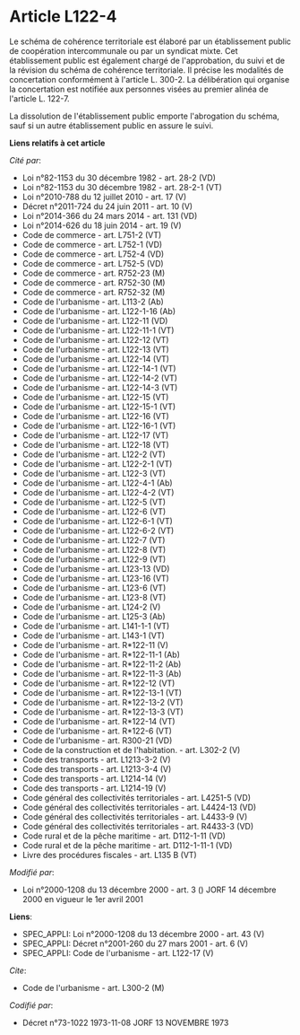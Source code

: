 # Article L122-4

Le schéma de cohérence territoriale est élaboré par un établissement public de coopération intercommunale ou par un syndicat
mixte. Cet établissement public est également chargé de l'approbation, du suivi et de la révision du schéma de cohérence
territoriale. Il précise les modalités de concertation conformément à l'article L. 300-2. La délibération qui organise la
concertation est notifiée aux personnes visées au premier alinéa de l'article L. 122-7.

La dissolution de l'établissement public emporte l'abrogation du schéma, sauf si un autre établissement public en assure le
suivi.

**Liens relatifs à cet article**

_Cité par_:

  - Loi n°82-1153 du 30 décembre 1982 - art. 28-2 (VD)
  - Loi n°82-1153 du 30 décembre 1982 - art. 28-2-1 (VT)
  - Loi n°2010-788 du 12 juillet 2010 - art. 17 (V)
  - Décret n°2011-724 du 24 juin 2011 - art. 10 (V)
  - Loi n°2014-366 du 24 mars 2014 - art. 131 (VD)
  - Loi n°2014-626 du 18 juin 2014 - art. 19 (V)
  - Code de commerce - art. L751-2 (VT)
  - Code de commerce - art. L752-1 (VD)
  - Code de commerce - art. L752-4 (VD)
  - Code de commerce - art. L752-5 (VD)
  - Code de commerce - art. R752-23 (M)
  - Code de commerce - art. R752-30 (M)
  - Code de commerce - art. R752-32 (M)
  - Code de l'urbanisme - art. L113-2 (Ab)
  - Code de l'urbanisme - art. L122-1-16 (Ab)
  - Code de l'urbanisme - art. L122-11 (VD)
  - Code de l'urbanisme - art. L122-11-1 (VT)
  - Code de l'urbanisme - art. L122-12 (VT)
  - Code de l'urbanisme - art. L122-13 (VT)
  - Code de l'urbanisme - art. L122-14 (VT)
  - Code de l'urbanisme - art. L122-14-1 (VT)
  - Code de l'urbanisme - art. L122-14-2 (VT)
  - Code de l'urbanisme - art. L122-14-3 (VT)
  - Code de l'urbanisme - art. L122-15 (VT)
  - Code de l'urbanisme - art. L122-15-1 (VT)
  - Code de l'urbanisme - art. L122-16 (VT)
  - Code de l'urbanisme - art. L122-16-1 (VT)
  - Code de l'urbanisme - art. L122-17 (VT)
  - Code de l'urbanisme - art. L122-18 (VT)
  - Code de l'urbanisme - art. L122-2 (VT)
  - Code de l'urbanisme - art. L122-2-1 (VT)
  - Code de l'urbanisme - art. L122-3 (VT)
  - Code de l'urbanisme - art. L122-4-1 (Ab)
  - Code de l'urbanisme - art. L122-4-2 (VT)
  - Code de l'urbanisme - art. L122-5 (VT)
  - Code de l'urbanisme - art. L122-6 (VT)
  - Code de l'urbanisme - art. L122-6-1 (VT)
  - Code de l'urbanisme - art. L122-6-2 (VT)
  - Code de l'urbanisme - art. L122-7 (VT)
  - Code de l'urbanisme - art. L122-8 (VT)
  - Code de l'urbanisme - art. L122-9 (VT)
  - Code de l'urbanisme - art. L123-13 (VD)
  - Code de l'urbanisme - art. L123-16 (VT)
  - Code de l'urbanisme - art. L123-6 (VT)
  - Code de l'urbanisme - art. L123-8 (VT)
  - Code de l'urbanisme - art. L124-2 (V)
  - Code de l'urbanisme - art. L125-3 (Ab)
  - Code de l'urbanisme - art. L141-1-1 (VT)
  - Code de l'urbanisme - art. L143-1 (VT)
  - Code de l'urbanisme - art. R*122-11 (V)
  - Code de l'urbanisme - art. R*122-11-1 (Ab)
  - Code de l'urbanisme - art. R*122-11-2 (Ab)
  - Code de l'urbanisme - art. R*122-11-3 (Ab)
  - Code de l'urbanisme - art. R*122-12 (VT)
  - Code de l'urbanisme - art. R*122-13-1 (VT)
  - Code de l'urbanisme - art. R*122-13-2 (VT)
  - Code de l'urbanisme - art. R*122-13-3 (VT)
  - Code de l'urbanisme - art. R*122-14 (VT)
  - Code de l'urbanisme - art. R*122-6 (VT)
  - Code de l'urbanisme - art. R300-21 (VD)
  - Code de la construction et de l'habitation. - art. L302-2 (V)
  - Code des transports - art. L1213-3-2 (V)
  - Code des transports - art. L1213-3-4 (V)
  - Code des transports - art. L1214-14 (V)
  - Code des transports - art. L1214-19 (V)
  - Code général des collectivités territoriales - art. L4251-5 (VD)
  - Code général des collectivités territoriales - art. L4424-13 (VD)
  - Code général des collectivités territoriales - art. L4433-9 (V)
  - Code général des collectivités territoriales - art. R4433-3 (VD)
  - Code rural et de la pêche maritime - art. D112-1-11 (VD)
  - Code rural et de la pêche maritime - art. D112-1-11-1 (VD)
  - Livre des procédures fiscales - art. L135 B (VT)

_Modifié par_:

  - Loi n°2000-1208 du 13 décembre 2000 - art. 3 () JORF 14 décembre 2000 en vigueur le 1er avril 2001

**Liens**:

  - SPEC_APPLI: Loi n°2000-1208 du 13 décembre 2000 - art. 43 (V)
  - SPEC_APPLI: Décret n°2001-260 du 27 mars 2001 - art. 6 (V)
  - SPEC_APPLI: Code de l'urbanisme - art. L122-17 (V)

_Cite_:

  - Code de l'urbanisme - art. L300-2 (M)

_Codifié par_:

  - Décret n°73-1022 1973-11-08 JORF 13 NOVEMBRE 1973
